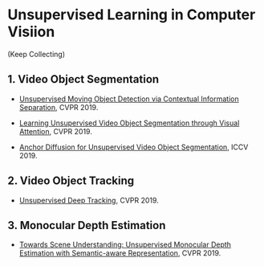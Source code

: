 # Unsupervised Learning in Computer Visiion 
  (Keep Collecting)

## 1. Video Object Segmentation

* [Unsupervised Moving Object Detection via Contextual Information Separation](http://openaccess.thecvf.com/content_CVPR_2019/papers/Yang_Unsupervised_Moving_Object_Detection_via_Contextual_Information_Separation_CVPR_2019_paper.pdf), CVPR 2019.

* [Learning Unsupervised Video Object Segmentation through Visual Attention](http://openaccess.thecvf.com/content_CVPR_2019/papers/Wang_Learning_Unsupervised_Video_Object_Segmentation_Through_Visual_Attention_CVPR_2019_paper.pdf), CVPR 2019.

* [Anchor Diffusion for Unsupervised Video Object Segmentation](https://www.robots.ox.ac.uk/~tvg/publications/2019/zhao_iccv19_final.pdf), ICCV 2019.



## 2. Video Object Tracking
* [Unsupervised Deep Tracking](http://openaccess.thecvf.com/content_CVPR_2019/papers/Wang_Unsupervised_Deep_Tracking_CVPR_2019_paper.pdf), CVPR 2019.

## 3. Monocular Depth Estimation
* [Towards Scene Understanding: Unsupervised Monocular Depth Estimation with Semantic-aware Representation](http://openaccess.thecvf.com/content_CVPR_2019/papers/Chen_Towards_Scene_Understanding_Unsupervised_Monocular_Depth_Estimation_With_Semantic-Aware_Representation_CVPR_2019_paper.pdf), CVPR 2019.



